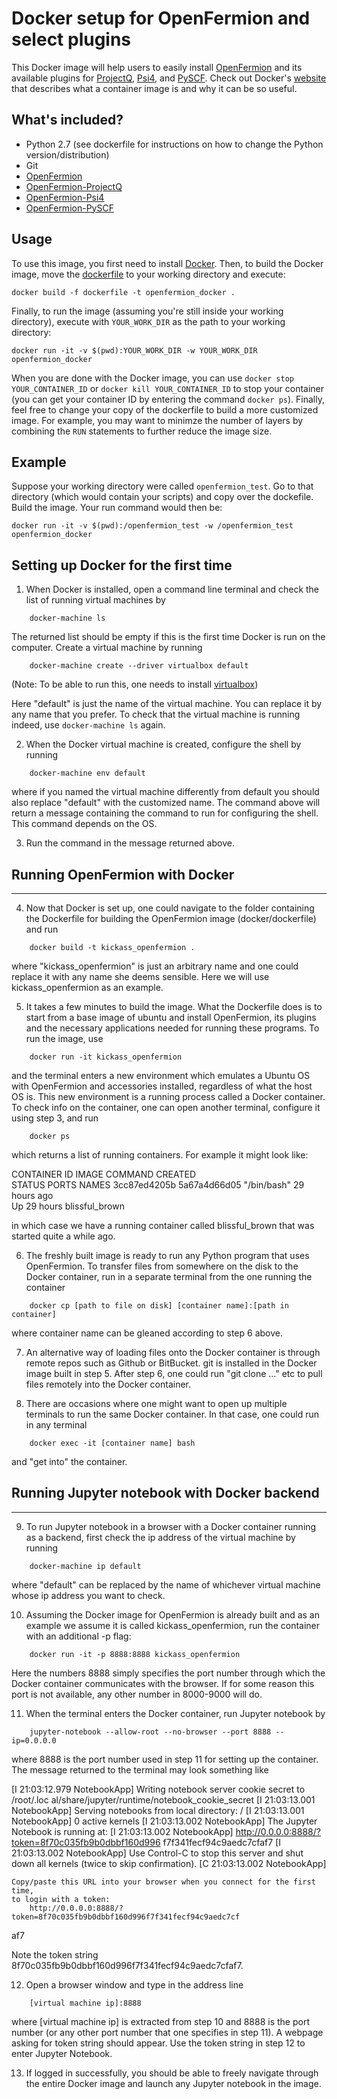 # Docker setup for OpenFermion and select plugins

This Docker image will help users to easily install [OpenFermion](https://github.com/quantumlib/OpenFermion) and its available plugins for [ProjectQ](https://github.com/ProjectQ-Framework/ProjectQ), [Psi4](https://github.com/quantumlib/OpenFermion-Psi4), and [PySCF](https://github.com/quantumlib/OpenFermion-PySCF). Check out Docker's [website](https://www.docker.com/what-container) that describes what a container image is and why it can be so useful.


## What's included?

- Python 2.7 (see dockerfile for instructions on how to change the Python version/distribution)
- Git
- [OpenFermion](https://github.com/quantumlib/OpenFermion)
- [OpenFermion-ProjectQ](https://github.com/quantumlib/OpenFermion-ProjectQ)
- [OpenFermion-Psi4](https://github.com/quantumlib/OpenFermion-Psi4)
- [OpenFermion-PySCF](https://github.com/quantumlib/OpenFermion-PySCF)


## Usage

To use this image, you first need to install [Docker](https://www.docker.com/).
Then, to build the Docker image, move the
[dockerfile](https://github.com/quantumlib/OpenFermion/blob/master/docker/dockerfile)
to your working directory and execute:

```
docker build -f dockerfile -t openfermion_docker .
```

Finally, to run the image (assuming you're still inside your working directory), execute with `YOUR_WORK_DIR` as the path to your working directory:

```
docker run -it -v $(pwd):YOUR_WORK_DIR -w YOUR_WORK_DIR openfermion_docker
```

When you are done with the Docker image, you can use `docker stop
YOUR_CONTAINER_ID` or `docker kill YOUR_CONTAINER_ID` to stop your container
(you can get your container ID by entering the command `docker ps`). Finally,
feel free to change your copy of the dockerfile to build a more customized
image. For example, you may want to minimze the number of layers by combining the `RUN` statements to further reduce the image size.


## Example

Suppose your working directory were called `openfermion_test`. Go to that
directory (which would contain your scripts) and copy over the dockefile. Build the image. Your run command would then be:

```
docker run -it -v $(pwd):/openfermion_test -w /openfermion_test openfermion_docker
```


## Setting up Docker for the first time


1. When Docker is installed, open a command line terminal and check the list of
running virtual machines by

```
	docker-machine ls
```

The returned list should be empty if this is the first time Docker is run on
the computer. Create a virtual machine by running

```
	docker-machine create --driver virtualbox default
```

(Note: To be able to run this, one needs to install [virtualbox](https://www.virtualbox.org/wiki/Downloads))

Here "default" is just the name of the virtual machine. You can replace it by
any name that you prefer. To check that the virtual machine is running indeed,
use `docker-machine ls` again.

2. When the Docker virtual machine is created, configure the shell by running

```
	docker-machine env default
```

where if you named the virtual machine differently from default you should also
replace "default" with the customized name. The command above will return a
message containing the command to run for configuring the shell. This command
depends on the OS.

3. Run the command in the message returned above.


## Running OpenFermion with Docker
-------------------------------

4. Now that Docker is set up, one could navigate to the folder containing the
Dockerfile for building the OpenFermion image (docker/dockerfile) and run

```
	docker build -t kickass_openfermion .
```

where "kickass_openfermion" is just an arbitrary name and one could replace it
with any name she deems sensible. Here we will use kickass_openfermion as an
example.

5. It takes a few minutes to build the image. What the Dockerfile does is to
start from a base image of ubuntu and install OpenFermion, its plugins and the
necessary applications needed for running these programs. To run the image, use

```
	docker run -it kickass_openfermion
```

and the terminal enters a new environment which emulates a Ubuntu OS with
OpenFermion and accessories installed, regardless of what the host OS is. This
new environment is a running process called a Docker container. To check info
on the container, one can open another terminal, configure it using step 3, and
run

```
	docker ps
```

which returns a list of running containers. For example it might look like:

CONTAINER ID        IMAGE               COMMAND             CREATED             
STATUS              PORTS               NAMES
3cc87ed4205b        5a67a4d66d05        "/bin/bash"         29 hours ago        
Up 29 hours                             blissful_brown

in which case we have a running container called blissful_brown that was
started quite a while ago.

6. The freshly built image is ready to run any Python program that uses
OpenFermion. To transfer files from somewhere on the disk to the Docker
container, run in a separate terminal from the one running the container

```
	docker cp [path to file on disk] [container name]:[path in container]
```

where container name can be gleaned according to step 6 above.

7. An alternative way of loading files onto the Docker container is through
remote repos such as Github or BitBucket. git is installed in the Docker image
built in step 5. After step 6, one could run "git clone ..." etc to pull files
remotely into the Docker container.

8. There are occasions where one might want to open up multiple terminals to
run the same Docker container. In that case, one could run in any terminal

```
	docker exec -it [container name] bash
```

and "get into" the container.

## Running Jupyter notebook with Docker backend
--------------------------------------------

9. To run Jupyter notebook in a browser with a Docker container running as a 
backend, first check the ip address of the virtual machine by running

```
	docker-machine ip default
```

where "default" can be replaced by the name of whichever virtual machine whose
ip address you want to check.

10. Assuming the Docker image for OpenFermion is already built and as an 
example we assume it is called kickass_openfermion, run the container with an
additional -p flag:

```
	docker run -it -p 8888:8888 kickass_openfermion
```

Here the numbers 8888 simply specifies the port number through which the Docker
container communicates with the browser. If for some reason this port is not
available, any other number in 8000-9000 will do.

11. When the terminal enters the Docker container, run Jupyter notebook by

```
	jupyter-notebook --allow-root --no-browser --port 8888 --ip=0.0.0.0
```

where 8888 is the port number used in step 11 for setting up the container.
The message returned to the terminal may look something like

[I 21:03:12.979 NotebookApp] Writing notebook server cookie secret to /root/.loc
al/share/jupyter/runtime/notebook_cookie_secret
[I 21:03:13.001 NotebookApp] Serving notebooks from local directory: /
[I 21:03:13.001 NotebookApp] 0 active kernels
[I 21:03:13.002 NotebookApp] The Jupyter Notebook is running at:
[I 21:03:13.002 NotebookApp] http://0.0.0.0:8888/?token=8f70c035fb9b0dbbf160d996
f7f341fecf94c9aedc7cfaf7
[I 21:03:13.002 NotebookApp] Use Control-C to stop this server and shut down all
 kernels (twice to skip confirmation).
[C 21:03:13.002 NotebookApp] 
    
    Copy/paste this URL into your browser when you connect for the first time,
    to login with a token:
        http://0.0.0.0:8888/?token=8f70c035fb9b0dbbf160d996f7f341fecf94c9aedc7cf
af7

Note the token string 8f70c035fb9b0dbbf160d996f7f341fecf94c9aedc7cfaf7.

12. Open a browser window and type in the address line

```
	[virtual machine ip]:8888
```

where [virtual machine ip] is extracted from step 10 and 8888 is the port 
number (or any other port number that one specifies in step 11). A webpage
asking for token string should appear. Use the token string in step 12 to
enter Jupyter Notebook.

13. If logged in successfully, you should be able to freely navigate through
the entire Docker image and launch any Jupyter notebook in the image.
